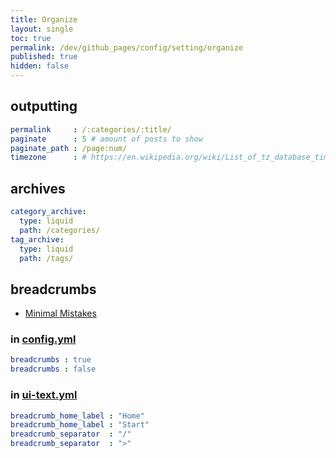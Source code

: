 ```yaml
---
title: Organize
layout: single
toc: true
permalink: /dev/github_pages/config/setting/organize
published: true
hidden: false
---
```


<head>
  <base target="_blank">
</head>



## outputting

```yml
permalink     : /:categories/:title/
paginate      : 5 # amount of posts to show
paginate_path : /page:num/
timezone      : # https://en.wikipedia.org/wiki/List_of_tz_database_time_zones
```



## archives

```yml
category_archive:
  type: liquid
  path: /categories/
tag_archive:
  type: liquid
  path: /tags/
```



## breadcrumbs
  
- [Minimal Mistakes](https://mmistakes.github.io/minimal-mistakes/docs/navigation/#breadcrumbs-beta)

### in [config.yml](/dev/github_pages#config)

```yml
breadcrumbs : true
breadcrumbs : false
```

### in [ui-text.yml](/dev/github_pages/start/structure)

```yml
breadcrumb_home_label : "Home"
breadcrumb_home_label : "Start"
breadcrumb_separator  : "/"
breadcrumb_separator  : ">"
```
